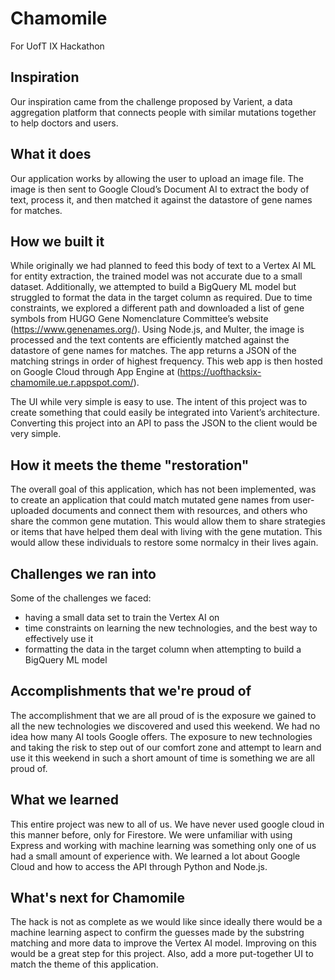 # Chamomile
For UofT IX Hackathon

## Inspiration
Our inspiration came from the challenge proposed by Varient, a data aggregation platform that connects people with similar mutations together to help doctors and users.

## What it does
Our application works by allowing the user to upload an image file. The image is then sent to Google Cloud’s Document AI to extract the body of text, process it, and then matched it against the datastore of gene names for matches. 

## How we built it
While originally we had planned to feed this body of text to a Vertex AI ML for entity extraction, the trained model was not accurate due to a small dataset. Additionally, we attempted to build a  BigQuery ML model but struggled to format the data in the target column as required. Due to time constraints, we explored a different path and downloaded a list of gene symbols from HUGO Gene Nomenclature Committee’s website (https://www.genenames.org/). Using Node.js, and Multer, the image is processed and the text contents are efficiently matched against the datastore of gene names for matches. The app returns a JSON of the matching strings in order of highest frequency. This web app is then hosted on Google Cloud through App Engine at (https://uofthacksix-chamomile.ue.r.appspot.com/).

The UI while very simple is easy to use. The intent of this project was to create something that could easily be integrated into Varient’s architecture. Converting this project into an API to pass the JSON to the client would be very simple.

## How it meets the theme "restoration"
The overall goal of this application, which has not been implemented, was to create an application that could match mutated gene names from user-uploaded documents and connect them with resources, and others who share the common gene mutation. This would allow them to share strategies or items that have helped them deal with living with the gene mutation. This would allow these individuals to restore some normalcy in their lives again. 

## Challenges we ran into
Some of the challenges we faced:
- having a small data set to train the Vertex AI on
- time constraints on learning the new technologies, and the best way to effectively use it
- formatting the data in the target column when attempting to build a BigQuery ML model

## Accomplishments that we're proud of
The accomplishment that we are all proud of is the exposure we gained to all the new technologies we discovered and used this weekend. We had no idea how many AI tools Google offers. The exposure to new technologies and taking the risk to step out of our comfort zone and attempt to learn and use it this weekend in such a short amount of time is something we are all proud of.

## What we learned
This entire project was new to all of us. We have never used google cloud in this manner before, only for Firestore. We were unfamiliar with using Express and working with machine learning was something only one of us had a small amount of experience with. We learned a lot about Google Cloud and how to access the API through Python and Node.js.

## What's next for Chamomile 
The hack is not as complete as we would like since ideally there would be a machine learning aspect to confirm the guesses made by the substring matching and more data to improve the Vertex AI model. Improving on this would be a great step for this project. Also, add a more put-together UI to match the theme of this application. 
